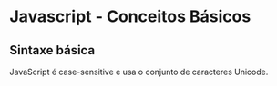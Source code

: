 # Javascript - Conceitos Básicos

## Sintaxe básica
JavaScript é case-sensitive e usa o conjunto de caracteres Unicode.
